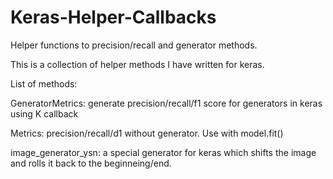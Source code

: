 # Keras-Helper-Callbacks
Helper functions to precision/recall and generator methods.

This is a collection of helper methods I have written for keras.

List of methods:

GeneratorMetrics: generate precision/recall/f1 score for generators in keras using K callback

Metrics: precision/recall/d1 without generator. Use with model.fit()

image_generator_ysn: a special generator for keras which shifts the image and rolls it back to the beginneing/end.